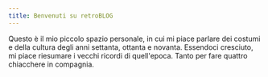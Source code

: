 ```yaml
---
title: Benvenuti su retroBLOG
---
```


Questo è il mio piccolo spazio personale, in cui mi piace parlare dei costumi e della cultura degli anni settanta, ottanta e novanta. Essendoci cresciuto, mi piace riesumare i vecchi ricordi di quell'epoca. Tanto per fare quattro chiacchere in compagnia.
